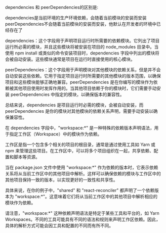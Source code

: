 dependencies 和 peerDependencies的区别是:

dependencies是当前环境的生产环境依赖，会随着当前模块的安装而安装
peerDependencies不会随着当前模块的安装而安装，他默认在开发者的环境中已经存在了

dependencies：这个字段用于声明项目运行时所需要的依赖模块。它列出了项目运行所必需的模块，并且这些模块将被安装在项目的 node_modules 目录中。当使用 npm install 或类似的命令安装项目时，dependencies 字段中列出的模块将会被自动安装。这些模块通常是项目在运行时直接使用的核心模块。

peerDependencies：这个字段用于声明模块对其他模块的依赖关系，但是并不会自动安装这些依赖。它用于指定项目运行时所需要的其他模块的版本范围，以确保项目和这些模块能够正确地兼容。peerDependencies 是在你编写的模块作为依赖被其他项目使用时发挥作用的。当其他项目依赖于你的模块时，它们需要手动安装 peerDependencies 中指定的模块，以确保版本的兼容性。

总结来说，dependencies 是项目运行时必需的模块，会被自动安装，而 peerDependencies 是你的模块对其他模块的依赖关系声明，需要手动安装以确保兼容性。



在 dependencies 字段中，"workspace:*" 是一种特殊的依赖版本声明语法，用于指定工作区（Workspace）中的模块作为依赖。

工作区是指一个包含多个相关的项目的根目录，通常是通过使用工具如 Yarn 或 npm 来管理这些项目。在工作区中，可以将多个项目组织在一起，共享依赖、配置和脚本等资源。

当在 package.json 文件中使用 "workspace:*" 作为依赖的版本时，它表示依赖关系将从当前工作区中的其他项目中解析。这样可以确保依赖的模块与工作区中的其他项目保持一致的版本，以实现更好的一致性和共享性。

具体来说，在你的例子中，"shared" 和 "react-reconciler" 都声明了一个依赖版本为 "workspace:*"。这意味着它们将从当前工作区中的其他项目中解析相应的模块作为依赖。

请注意，"workspace:*" 这种依赖声明语法是特定于某些工具和平台的，如 Yarn Workspaces。不同的工具可能具有不同的语法和规则来声明工作区依赖。因此，具体的解析方式可能会因工具和配置的不同而有所不同。